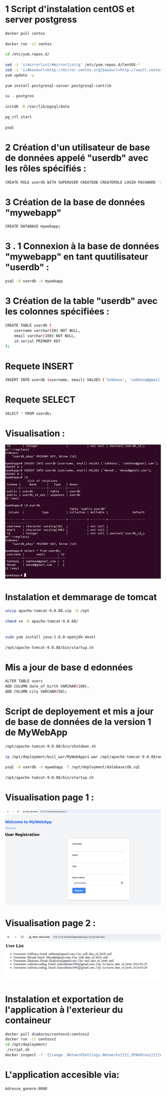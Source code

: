 # 1 Script d'instalation centOS et server postgress
```sh
docker pull centos

docker run -it centos
 
cd /etc/yum.repos.d/

sed -i 's/mirrorlist/#mirrorlist/g' /etc/yum.repos.d/CentOS-*
sed -i 's|#baseurl=http://mirror.centos.org|baseurl=http://vault.centos.org|g' /etc/yum.repos.d/CentOS-*
yum update -y
 
yum install postgresql-server postgresql-contrib

su - postgres
 
initdb -D /var/lib/pgsql/data
 
pg_ctl start
 
psql
```

# 2 Création d'un utilisateur de base de données appelé "userdb" avec les rôles spécifiés :

```sh
CREATE ROLE userdb WITH SUPERUSER CREATEDB CREATEROLE LOGIN PASSWORD 'sokh';
```

# 3 Création de la base de données "mywebapp" 

```sh
CREATE DATABASE mywebapp;
```

# 3 . 1 Connexion à la base de données "mywebapp" en tant quutilisateur "userdb" :

```sh
psql -U userdb -d mywebapp
```

# 3 Création de la table "userdb" avec les colonnes spécifiées :

```sh
CREATE TABLE userdb (
    username varchar(50) NOT NULL,
    email varchar(100) NOT NULL,
    id serial PRIMARY KEY
);
```
# Requete INSERT 

```sh
INSERT INTO userdb (username, email) VALUES ('Sokhona', 'sokhona@gmail.com');
```

# Requete SELECT 

```sh
SELECT * FROM userdb;
```
# Visualisation :

![Exemple" (image)](exemple.png)


# Instalation et demmarage de tomcat

```sh
unzip apache-tomcat-9.0.88.zip -d /opt

chmod +x -R apache-tomcat-9.0.88/


sudo yum install java-1.8.0-openjdk-devel

/opt/apache-tomcat-9.0.88/bin/startup.sh
```
# Mis a jour de base d edonnées

```sh
ALTER TABLE users
ADD COLUMN date_of_birth VARCHAR(100),
ADD COLUMN city VARCHAR(50);
```
# Script de deployement et mis a jour de base de données de la version 1 de MyWebApp

```sh
/opt/apache-tomcat-9.0.88/bin/shutdown.sh

cp /opt/deployment/buil_war/MyWebAppv1.war /opt/apache-tomcat-9.0.88/webapps/

psql -U userdb -d mywebapp -f /opt/deployment/database/db.sql

/opt/apache-tomcat-9.0.88/bin/startup.sh
```

# Visualisation page 1 :

![Exemple" (image)](versionv2.png)

# Visualisation page 2 :

![Exemple" (image)](Capture.png)

# Instalation et exportation de l'application à l'exterieur du containeur

```sh
docker pull diakarou/centosv2:centosv2
docker run -it centosv2
cd /opt/deployment/
./script.sh
docker inspect -f '{{range .NetworkSettings.Networks}}{{.IPAddress}}{{end}}' ID_containeur
```
# L'application accesible via:

```sh
Adresse_genere:8080
```